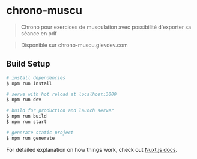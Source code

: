 # chrono-muscu

> Chrono pour exercices de musculation avec possibilité d'exporter sa séance en pdf

> Disponible sur chrono-muscu.glevdev.com

## Build Setup

``` bash
# install dependencies
$ npm run install

# serve with hot reload at localhost:3000
$ npm run dev

# build for production and launch server
$ npm run build
$ npm run start

# generate static project
$ npm run generate
```

For detailed explanation on how things work, check out [Nuxt.js docs](https://nuxtjs.org).
